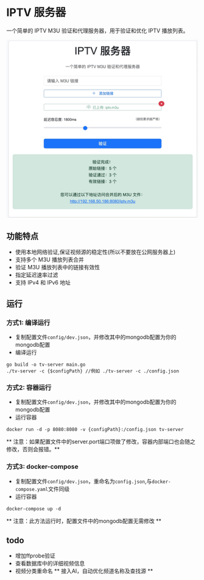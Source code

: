 # IPTV 服务器

一个简单的 IPTV M3U 验证和代理服务器，用于验证和优化 IPTV 播放列表。

![示例界面](https://raw.githubusercontent.com/582033/tv-server/refs/heads/main/docs/example.jpg)


## 功能特点
- 使用本地网络验证,保证视频源的稳定性(所以不要放在公网服务器上)
- 支持多个 M3U 播放列表合并
- 验证 M3U 播放列表中的链接有效性
- 指定延迟速率过滤
- 支持 IPv4 和 IPv6 地址


## 运行

### 方式1: 编译运行
* 复制配置文件`config/dev.json`，并修改其中的mongodb配置为你的mongodb配置
* 编译运行
```
go build -o tv-server main.go
./tv-server -c {$configPath} //例如 ./tv-server -c ./config.json
```

### 方式2: 容器运行
* 复制配置文件`config/dev.json`，并修改其中的mongodb配置为你的mongodb配置
* 运行容器
```
docker run -d -p 8080:8080 -v {configPath}:/config.json tv-server
```
** 注意：如果配置文件中的server.port端口项做了修改，容器内部端口也会随之修改，否则会报错。**

### 方式3: docker-compose
* 复制配置文件`config/dev.json`，重命名为`config.json`,与`docker-compose.yaml`文件同级
* 运行容器
```
docker-compose up -d
```
** 注意：此方法运行时，配置文件中的mongodb配置无需修改 **

## todo
* 增加ffprobe验证
* 查看数据库中的详细视频信息
* 视频分类重命名
** 接入AI，自动优化频道名称及查找源 **
